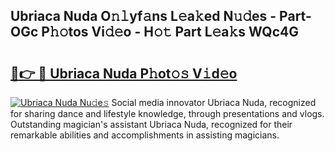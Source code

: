 ## Ubriaca Nuda O𝚗𝚕yf𝚊ns L𝚎a𝚔ed N𝚞𝚍es - Part-OGc P𝚑𝚘tos Vi𝚍𝚎o - H𝚘𝚝 Part L𝚎a𝚔s WQc4G

# <h2><a href="http://kf4mz73.oniu.top/?m=Ubriaca+Nuda">🔗👉 🔴 Ubriaca Nuda P𝚑ot𝚘𝚜 V𝚒d𝚎o</a></h2>

[![Ubriaca Nuda Nu𝚍e𝚜](https://i.imgur.com/0qMVB7G.gif)](http://kf4mz73.oniu.top/?m=Ubriaca+Nuda)
Social media innovator Ubriaca Nuda, recognized for sharing dance and lifestyle knowledge, through presentations and vlogs. Outstanding magician's assistant Ubriaca Nuda, recognized for their remarkable abilities and accomplishments in assisting magicians.  
